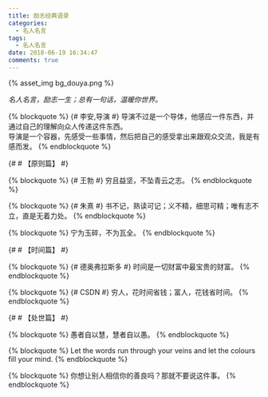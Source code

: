 ```yaml
---
title: 励志经典语录
categories:
  - 名人名言
tags:
  - 名人名言
date: 2018-06-19 16:34:47
comments: true
---
```

{% asset_img bg_douya.png %}
<!-- more -->

*名人名言，励志一生；总有一句话，温暖你世界。*

{% blockquote %} {# 李安,导演 #}
导演不过是一个导体，他感应一件东西，并通过自己的理解向众人传递这件东西。  
导演是一个容器，先感受一些事情，然后把自己的感受拿出来跟观众交流，我是有感而发。
{% endblockquote %}

{# # 【原则篇】 #}

{% blockquote %} {# 王勃 #}
穷且益坚，不坠青云之志。
{% endblockquote %}
  
{% blockquote %} {# 朱熹 #}
书不记，熟读可记；义不精，细思可精；唯有志不立，直是无着力处。
{% endblockquote %}
  
{% blockquote %}
宁为玉碎，不为瓦全。
{% endblockquote %}

{# # 【时间篇】 #}

{% blockquote %} {# 德奥弗拉斯多 #}
时间是一切财富中最宝贵的财富。
{% endblockquote %}
  
{% blockquote %} {# CSDN #} 
穷人，花时间省钱；富人，花钱省时间。
{% endblockquote %}

{# # 【处世篇】 #}

{% blockquote %}
愚者自以慧，慧者自以愚。
{% endblockquote %}

{% blockquote %}
Let the words run through your veins and let the colours fill your mind.
{% endblockquote %}

{% blockquote %}
你想让别人相信你的善良吗？那就不要说这件事。
{% endblockquote %}